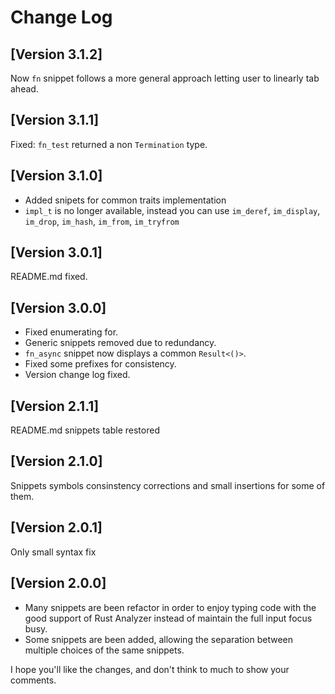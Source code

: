 # Change Log

## [Version 3.1.2]
Now `fn` snippet follows a more general approach letting user to
linearly tab ahead.

## [Version 3.1.1]
Fixed: `fn_test` returned a non `Termination` type.

## [Version 3.1.0]
* Added snipets for common traits implementation
* `impl_t` is no longer available, instead you can use `im_deref`, `im_display`, `im_drop`, `im_hash`, `im_from`, `im_tryfrom`

## [Version 3.0.1]
README.md fixed.

## [Version 3.0.0]
* Fixed enumerating for.
* Generic snippets removed due to redundancy.
* `fn_async` snippet now displays a common `Result<()>`.
* Fixed some prefixes for consistency.
* Version change log fixed.

## [Version 2.1.1]
README.md snippets table restored

## [Version 2.1.0]
Snippets symbols consinstency corrections and small insertions for some of them.

## [Version 2.0.1]
Only small syntax fix

## [Version 2.0.0]

* Many snippets are been refactor in order to enjoy typing code with the good support of Rust Analyzer instead of maintain the full input focus busy.
* Some snippets are been added, allowing the separation between multiple choices of the same snippets.

I hope you'll like the changes, and don't think to much to show your comments.